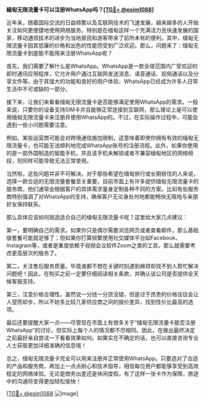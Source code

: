 **緬甸无限流量卡可以注册WhatsApp吗？[[TG💪+ @esim1088](https://t.me/s/esim1088)]**

近年来，随着国际交流的日益频繁以及互联网技术的飞速发展，越来越多的人开始关注如何更便捷地使用网络服务。特别是在缅甸这样一个充满活力且快速发展的国家，移动通信技术的进步为当地居民和游客带来了前所未有的便利。其中，缅甸无限流量卡因其低廉的价格和出色的性能而受到广泛欢迎。那么，问题来了：缅甸无限流量卡到底能不能用来注册WhatsApp呢？

首先，我们需要了解什么是WhatsApp。WhatsApp是一款全球范围内广受欢迎的即时通讯应用程序，它允许用户通过互联网发送消息、语音通话、视频通话以及分享文件等。由于其强大的功能和良好的用户体验，WhatsApp已经成为许多人日常生活中不可或缺的一部分。

接下来，让我们来看看缅甸无限流量卡是否能够满足使用WhatsApp的需求。一般来说，只要你的设备支持SIM卡并且能够正常连接到互联网，那么理论上是可以使用缅甸无限流量卡来注册并使用WhatsApp的。不过，在实际操作过程中，可能会遇到一些小问题需要注意。

例如，某些运营商可能会对跨境通信施加限制，这意味着即使你拥有有效的缅甸无限流量卡，也可能无法顺利地完成WhatsApp账号的注册流程。此外，如果你使用的是一部外国制造的智能手机，并且该手机未解锁或者不兼容缅甸地区的网络频段，则同样可能导致无法正常使用。

当然啦，这些问题并非不可解决。对于那些希望在缅甸旅行或长期居住的人来说，选择一款合适的无限流量套餐至关重要。目前市面上有许多提供缅甸无限流量卡的服务商，他们通常会根据客户的具体需求量身定制各种不同的方案。比如有些服务商特别强调了对WhatsApp的支持，确保客户无论身处何地都能畅快无阻地与亲朋好友保持联系。

那么具体应该如何挑选适合自己的缅甸无限流量卡呢？这里给大家几点建议：

第一，要明确自己的需求。如果你只是偶尔需要浏览网页或者查看邮件，那么基础版套餐可能就足够了；但如果你打算频繁使用社交媒体平台如Facebook、Instagram等，或者是重度依赖于视频会议软件Zoom之类的工具，那么就需要考虑更高层次的服务了。

第二，关注售后服务质量。毕竟谁都不想在关键时刻遇到麻烦却找不到人帮忙解决问题吧！因此，在购买之前一定要仔细阅读相关条款，并确认该公司是否提供全天候客服支持。

第三，注意价格合理性。虽然说一分钱一分货没错，但是过于昂贵的价格往往会让人望而却步。所以不妨多比较几家供应商之间的报价差异，找到性价比最高的选项。

最后还要提醒大家一点——尽管现在市面上有很多关于“缅甸无限流量卡能否注册WhatsApp”的讨论，但实际上每个人的情况都不尽相同。因此，在做出最终决定之前最好亲自尝试一下看看效果如何。如果实在不确定的话，也可以直接咨询专业人士获取更加详细准确的信息哦！

总之，缅甸无限流量卡完全可以用来注册并正常使用WhatsApp。只要选对了合适的产品和服务商，再加上一点点耐心和技术指导，相信每位用户都能够享受到高效稳定的网络体验。无论是商务出差还是休闲度假，有了这样一张卡作为保障，旅途中的沟通将变得更加轻松愉快！

[[TG💪+ @esim1088](https://t.me/s/esim1088) ![Image](https://i.postimg.cc/4NQfJmqS/Snipaste-2025-05-13-00-14-12.png)]